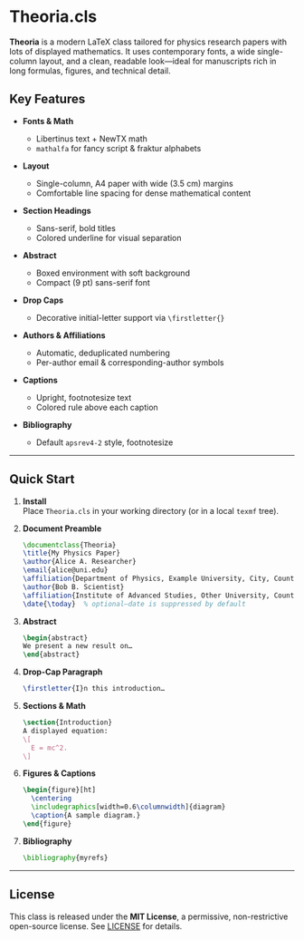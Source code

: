 # Theoria.cls

**Theoria** is a modern LaTeX class tailored for physics research papers with lots of displayed mathematics. It uses contemporary fonts, a wide single-column layout, and a clean, readable look—ideal for manuscripts rich in long formulas, figures, and technical detail.

## Key Features

- **Fonts & Math**  
  - Libertinus text + NewTX math  
  - `mathalfa` for fancy script & fraktur alphabets  

- **Layout**  
  - Single-column, A4 paper with wide (3.5 cm) margins  
  - Comfortable line spacing for dense mathematical content  

- **Section Headings**  
  - Sans-serif, bold titles  
  - Colored underline for visual separation  

- **Abstract**  
  - Boxed environment with soft background  
  - Compact (9 pt) sans-serif font  

- **Drop Caps**  
  - Decorative initial-letter support via `\firstletter{}`  

- **Authors & Affiliations**  
  - Automatic, deduplicated numbering  
  - Per-author email & corresponding-author symbols  

- **Captions**  
  - Upright, footnotesize text  
  - Colored rule above each caption  

- **Bibliography**  
  - Default `apsrev4-2` style, footnotesize  

---

## Quick Start

1. **Install**  
   Place `Theoria.cls` in your working directory (or in a local `texmf` tree).

2. **Document Preamble**  
   ```latex
   \documentclass{Theoria}
   \title{My Physics Paper}
   \author{Alice A. Researcher}
   \email{alice@uni.edu}
   \affiliation{Department of Physics, Example University, City, Country}
   \author{Bob B. Scientist}
   \affiliation{Institute of Advanced Studies, Other University, Country}
   \date{\today}  % optional—date is suppressed by default
   ```

3. **Abstract**

   ```latex
   \begin{abstract}
   We present a new result on…
   \end{abstract}
   ```

4. **Drop-Cap Paragraph**

   ```latex
   \firstletter{I}n this introduction…
   ```

5. **Sections & Math**

   ```latex
   \section{Introduction}
   A displayed equation:
   \[
     E = mc^2.
   \]
   ```

6. **Figures & Captions**

   ```latex
   \begin{figure}[ht]
     \centering
     \includegraphics[width=0.6\columnwidth]{diagram}
     \caption{A sample diagram.}
   \end{figure}
   ```

7. **Bibliography**

   ```latex
   \bibliography{myrefs}
   ```

---

## License

This class is released under the **MIT License**, a permissive, non-restrictive open-source license. See [LICENSE](LICENSE) for details.

